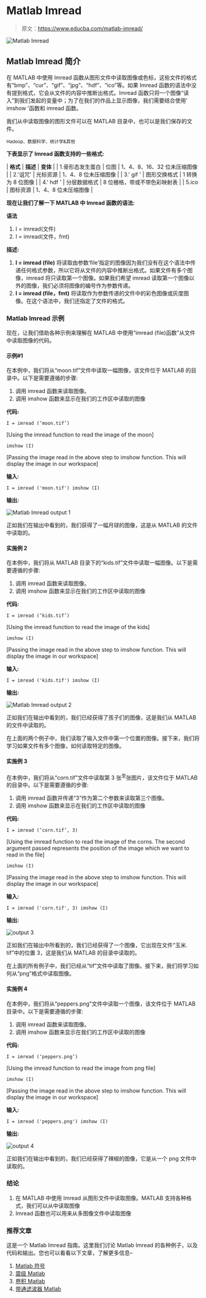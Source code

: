 # Matlab Imread

> 原文：<https://www.educba.com/matlab-imread/>

![Matlab Imread](img/4968056306fb9e108be1735663733a38.png)



## Matlab Imread 简介

在 MATLAB 中使用 Imread 函数从图形文件中读取图像或色标，这些文件的格式有“bmp”、“cur”、“gif”、“jpg”、“hdf”、“ico”等。如果 Imread 函数的语法中没有提到格式，它会从文件的内容中推断出格式。Imread 函数只将一个图像“读入”到我们发起的变量中；为了在我们的作品上显示图像，我们需要结合使用' imshow '函数和 imread 函数。

我们从中读取图像的图形文件可以在 MATLAB 目录中，也可以是我们保存的文件。

<small>Hadoop、数据科学、统计学&其他</small>

**下表显示了 Imread 函数支持的一些格式:**

| **格式** | **描述** | **变体** |
| 1.骨形态发生蛋白 | 位图 | 1、4、8、16、32 位未压缩图像 |
| 2.'诅咒' | 光标资源 | 1、4、8 位未压缩图像 |
| 3.' gif ' | 图形交换格式 | 1 转换为 8 位图像 |
| 4.' hdf ' | 分层数据格式 | 8 位栅格，带或不带色彩映射表 |
| 5.ico | 图标资源 | 1、4、8 位未压缩图像 |

**现在让我们了解一下 MATLAB 中 Imread 函数的语法:**

**语法**

1.  I = imread(文件)
2.  I = imread(文件，fmt)

**描述:**

1.  **I = imread (file)** 将读取由参数‘file’指定的图像因为我们没有在这个语法中传递任何格式参数，所以它将从文件的内容中推断出格式。如果文件有多个图像，imread 将只读取第一个图像。如果我们希望 imread 读取第一个图像以外的图像，我们必须将图像的编号作为参数传递。
2.  **I = imread (file，fmt)** 将读取作为参数传递的文件中的彩色图像或灰度图像。在这个语法中，我们还指定了文件的格式。

### Matlab Imread 示例

现在，让我们借助各种示例来理解在 MATLAB 中使用“imread (file)函数”从文件中读取图像的代码。

#### 示例#1

在本例中，我们将从“moon.tif”文件中读取一幅图像，该文件位于 MATLAB 的目录中。以下是需要遵循的步骤:

1.  调用 imread 函数来读取图像。
2.  调用 imshow 函数来显示在我们的工作区中读取的图像

**代码:**

`I = imread (‘moon.tif’)`

[Using the imread function to read the image of the moon]

`imshow (I)`

[Passing the image read in the above step to imshow function. This will display the image in our workspace]

**输入:**

`I = imread ('moon.tif')
imshow (I)`

**输出:**

![Matlab Imread output 1](img/4d559ac44ba60adecf5e01193027ec67.png)



正如我们在输出中看到的，我们获得了一幅月球的图像，这是从 MATLAB 的文件中读取的。

#### 实施例 2

在本例中，我们将从 MATLAB 目录下的“kids.tif”文件中读取一幅图像。以下是需要遵循的步骤:

1.  调用 imread 函数来读取图像。
2.  调用 imshow 函数来显示在我们的工作区中读取的图像

**代码:**

`I = imread (‘kids.tif’)`

[Using the imread function to read the image of the kids]

`imshow (I)`

[Passing the image read in the above step to imshow function. This will display the image in our workspace]

**输入:**

`I = imread ('kids.tif')
imshow (I)`

**输出:**

![Matlab Imread output 2](img/47d96bc56afb0506448fe87fd3394799.png)



正如我们在输出中看到的，我们已经获得了孩子们的图像，这是我们从 MATLAB 的文件中读取的。

在上面的两个例子中，我们读取了输入文件中第一个位置的图像。接下来，我们将学习如果文件有多个图像，如何读取特定的图像。

#### 实施例 3

在本例中，我们将从“corn.tif”文件中读取第 3 张<sup>至</sup>张图片，该文件位于 MATLAB 的目录中。以下是需要遵循的步骤:

1.  调用 imread 函数并传递“3”作为第二个参数来读取第三个图像。
2.  调用 imshow 函数来显示在我们的工作区中读取的图像

**代码:**

`I = imread (‘corn.tif’, 3)`

[Using the imread function to read the image of the corns. The second argument passed represents the position of the image which we want to read in the file]

`imshow (I)`

[Passing the image read in the above step to imshow function. This will display the image in our workspace]

**输入:**

`I = imread ('corn.tif', 3)
imshow (I)`

**输出:**

![output 3](img/14d357ba8301c38f13c925cda6f4c01c.png)



正如我们在输出中所看到的，我们已经获得了一个图像，它出现在文件“玉米. tif”中的位置 3，这是我们从 MATLAB 的目录中读取的。

在上面的所有例子中，我们已经从“tif”文件中读取了图像。接下来，我们将学习如何从“png”格式中读取图像。

#### 实施例 4

在本例中，我们将从“peppers.png”文件中读取一个图像，该文件位于 MATLAB 目录中。以下是需要遵循的步骤:

1.  调用 imread 函数来读取图像。
2.  调用 imshow 函数来显示在我们的工作区中读取的图像

**代码:**

`I = imread (‘peppers.png’)`

[Using the imread function to read the image from png file]

`imshow (I)`

[Passing the image read in the above step to imshow function. This will display the image in our workspace]

**输入:**

`I = imread ('peppers.png')
imshow (I)`

**输出:**

![output 4](img/6e554955ef2118c67baad9421dbddc2e.png)



正如我们在输出中看到的，我们已经获得了辣椒的图像，它是从一个 png 文件中读取的。

### 结论

1.  在 MATLAB 中使用 Imread 从图形文件中读取图像。MATLAB 支持各种格式，我们可以从中读取图像
2.  Imread 函数也可以用来从多图像文件中读取图像

### 推荐文章

这是一个 Matlab Imread 指南。这里我们讨论 Matlab Imread 的各种例子，以及代码和输出。您也可以看看以下文章，了解更多信息–

1.  [Matlab 符号](https://www.educba.com/matlab-syms/)
2.  [震级 Matlab](https://www.educba.com/magnitude-matlab/)
3.  [卷积 Matlab](https://www.educba.com/convolution-matlab/)
4.  [带通滤波器 Matlab](https://www.educba.com/bandpass-filter-matlab/)






